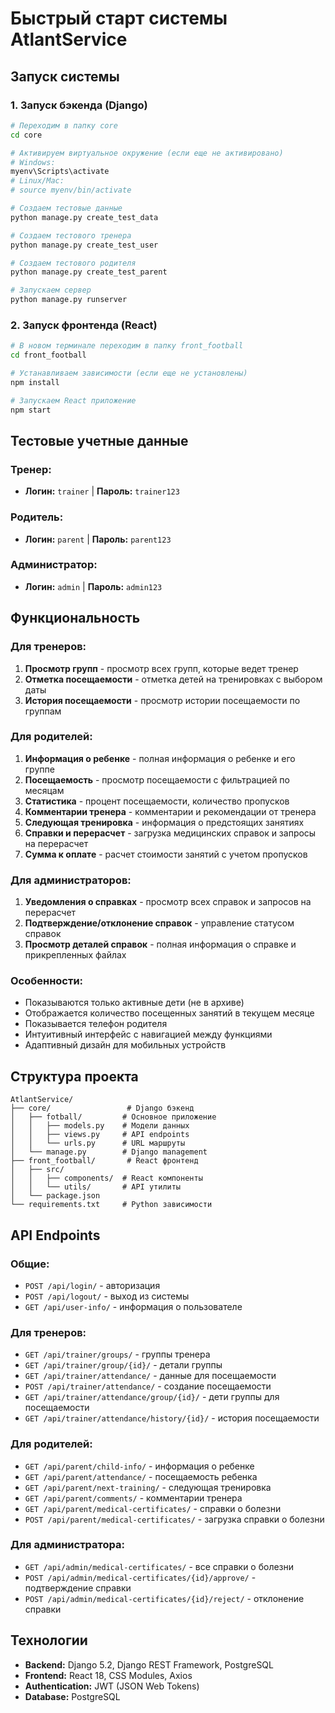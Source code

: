 # Быстрый старт системы AtlantService

## Запуск системы

### 1. Запуск бэкенда (Django)

```bash
# Переходим в папку core
cd core

# Активируем виртуальное окружение (если еще не активировано)
# Windows:
myenv\Scripts\activate
# Linux/Mac:
# source myenv/bin/activate

# Создаем тестовые данные
python manage.py create_test_data

# Создаем тестового тренера
python manage.py create_test_user

# Создаем тестового родителя
python manage.py create_test_parent

# Запускаем сервер
python manage.py runserver
```

### 2. Запуск фронтенда (React)

```bash
# В новом терминале переходим в папку front_football
cd front_football

# Устанавливаем зависимости (если еще не установлены)
npm install

# Запускаем React приложение
npm start
```

## Тестовые учетные данные

### Тренер:
- **Логин:** `trainer` | **Пароль:** `trainer123`

### Родитель:
- **Логин:** `parent` | **Пароль:** `parent123`

### Администратор:
- **Логин:** `admin` | **Пароль:** `admin123`

## Функциональность

### Для тренеров:
1. **Просмотр групп** - просмотр всех групп, которые ведет тренер
2. **Отметка посещаемости** - отметка детей на тренировках с выбором даты
3. **История посещаемости** - просмотр истории посещаемости по группам

### Для родителей:
1. **Информация о ребенке** - полная информация о ребенке и его группе
2. **Посещаемость** - просмотр посещаемости с фильтрацией по месяцам
3. **Статистика** - процент посещаемости, количество пропусков
4. **Комментарии тренера** - комментарии и рекомендации от тренера
5. **Следующая тренировка** - информация о предстоящих занятиях
6. **Справки и перерасчет** - загрузка медицинских справок и запросы на перерасчет
7. **Сумма к оплате** - расчет стоимости занятий с учетом пропусков

### Для администраторов:
1. **Уведомления о справках** - просмотр всех справок и запросов на перерасчет
2. **Подтверждение/отклонение справок** - управление статусом справок
3. **Просмотр деталей справок** - полная информация о справке и прикрепленных файлах

### Особенности:
- Показываются только активные дети (не в архиве)
- Отображается количество посещенных занятий в текущем месяце
- Показывается телефон родителя
- Интуитивный интерфейс с навигацией между функциями
- Адаптивный дизайн для мобильных устройств

## Структура проекта

```
AtlantService/
├── core/                 # Django бэкенд
│   ├── fotball/         # Основное приложение
│   │   ├── models.py    # Модели данных
│   │   ├── views.py     # API endpoints
│   │   └── urls.py      # URL маршруты
│   └── manage.py        # Django management
├── front_football/       # React фронтенд
│   ├── src/
│   │   ├── components/  # React компоненты
│   │   └── utils/       # API утилиты
│   └── package.json
└── requirements.txt     # Python зависимости
```

## API Endpoints

### Общие:
- `POST /api/login/` - авторизация
- `POST /api/logout/` - выход из системы
- `GET /api/user-info/` - информация о пользователе

### Для тренеров:
- `GET /api/trainer/groups/` - группы тренера
- `GET /api/trainer/group/{id}/` - детали группы
- `GET /api/trainer/attendance/` - данные для посещаемости
- `POST /api/trainer/attendance/` - создание посещаемости
- `GET /api/trainer/attendance/group/{id}/` - дети группы для посещаемости
- `GET /api/trainer/attendance/history/{id}/` - история посещаемости

### Для родителей:
- `GET /api/parent/child-info/` - информация о ребенке
- `GET /api/parent/attendance/` - посещаемость ребенка
- `GET /api/parent/next-training/` - следующая тренировка
- `GET /api/parent/comments/` - комментарии тренера
- `GET /api/parent/medical-certificates/` - справки о болезни
- `POST /api/parent/medical-certificates/` - загрузка справки о болезни

### Для администратора:
- `GET /api/admin/medical-certificates/` - все справки о болезни
- `POST /api/admin/medical-certificates/{id}/approve/` - подтверждение справки
- `POST /api/admin/medical-certificates/{id}/reject/` - отклонение справки

## Технологии

- **Backend:** Django 5.2, Django REST Framework, PostgreSQL
- **Frontend:** React 18, CSS Modules, Axios
- **Authentication:** JWT (JSON Web Tokens)
- **Database:** PostgreSQL 